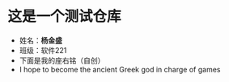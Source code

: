 # 这是一个测试仓库
- 姓名：**杨金盛**
- 班级：软件221
- 下面是我的座右铭（自创）
- I hope to become the ancient Greek god in charge of games
